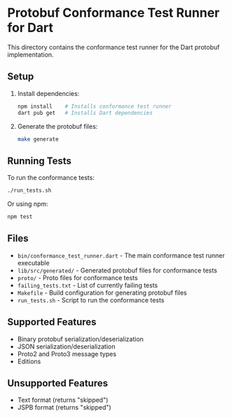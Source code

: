 # Protobuf Conformance Test Runner for Dart

This directory contains the conformance test runner for the Dart protobuf implementation.

## Setup

1. Install dependencies:

   ```bash
   npm install    # Installs conformance test runner
   dart pub get   # Installs Dart dependencies
   ```

2. Generate the protobuf files:
   ```bash
   make generate
   ```

## Running Tests

To run the conformance tests:

```bash
./run_tests.sh
```

Or using npm:

```bash
npm test
```

## Files

- `bin/conformance_test_runner.dart` - The main conformance test runner executable
- `lib/src/generated/` - Generated protobuf files for conformance tests
- `proto/` - Proto files for conformance tests
- `failing_tests.txt` - List of currently failing tests
- `Makefile` - Build configuration for generating protobuf files
- `run_tests.sh` - Script to run the conformance tests

## Supported Features

- Binary protobuf serialization/deserialization
- JSON serialization/deserialization
- Proto2 and Proto3 message types
- Editions

## Unsupported Features

- Text format (returns "skipped")
- JSPB format (returns "skipped")

